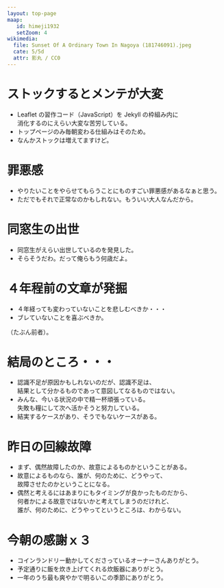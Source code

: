 ```yaml
---
layout: top-page
maap: 
   id: himeji1932
   setZoom: 4
wikimedia:
  file: Sunset Of A Ordinary Town In Nagoya (181746091).jpeg
  cate: 5/5d
  attr: 影丸 / CC0
---
```


# ストックするとメンテが大変

* Leaflet の習作コード（JavaScript）を Jekyll の枠組み内に  
  消化するのにえらい大変な苦労している。
* トップページのみ毎朝変わる仕組みはそのため。
* なんかストックは増えてますけど。


# 罪悪感

* やりたいことをやらせてもらうことにものすごい罪悪感があるなぁと思う。
* ただでもそれで正常なのかもしれない。もういい大人なんだから。


# 同窓生の出世

* 同窓生がえらい出世しているのを発見した。
* そらそうだわ。だって俺らもう何歳だよ。


# ４年程前の文章が発掘

* ４年経っても変わっていないことを悲しむべきか・・・
* ブレていないことを喜ぶべきか。

（たぶん前者）。


# 結局のところ・・・

* 認識不足が原因かもしれないのだが、認識不足は、  
  結果として分かるものであって意図してなるものではない。
* みんな、今いる状況の中で精一杯頑張っている。  
  失敗も糧にして次へ活かそうと努力している。  
* 結実するケースがあり、そうでもないケースがある。


# 昨日の回線故障

* まず、偶然故障したのか、故意によるものかということがある。
* 故意によるものなら、誰が、何のために、どうやって、  
  故障させたのかということになる。
* 偶然と考えるにはあまりにもタイミングが良かったものだから、  
  何者かによる故意ではないかと考えてしまうのだけれど、  
  誰が、何のために、どうやってというところは、わからない。


# 今朝の感謝ｘ３

* コインランドリー動かしてくださっているオーナーさんありがとう。
* 予定通りに飯を炊き上げてくれる炊飯器にありがとう。
* 一年のうち最も爽やかで明るいこの季節にありがとう。



